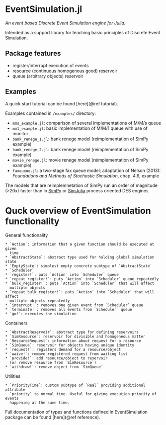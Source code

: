 # EventSimulation.jl

*An event based Discrete Event Simulation engine for Julia.*

Intended as a support library for teaching basic principles of Discrete Event Simulation.

## Package features

* register/interrupt execution of events
* resource (continuous homogenous good) reservoir
* queue (arbitrary objects) reservoir

## Examples

A quick start tutorial can be found [here](@ref tutorial).

Examples contained in `/examples/` directory:
* `mms_example.jl`: comparison of several implementations of M/M/s queue
* `mm1_example.jl`: basic implementation of M/M/1 queue with use of monitor
* `bank_renege_1.jl`: bank renege model (reimplementation of SimPy example)
* `bank_renege_2.jl`: bank renege model (reimplementation of SimPy example)
* `movie_renege.jl`: movie renege model (reimplementation of SimPy example)
* `faxqueue.jl`: a two-stage fax queue model;
  adaptation of Nelson (2013): *Foundations and Methods of Stochastic Simulation*,
  chap. 4.6, example

The models that are reimplemnetation of SimPy run an order of magnitude (>20x)
faster than in [SimPy](https://bitbucket.org/simpy/simpy/) or
[SimJulia](https://github.com/BenLauwens/SimJulia.jl)
process oriented DES engines.

# Quck overview of EventSimulation functionality

General functionality

    * `Action`: information that a given function should be executed at given
      time
    * `AbstractState`: abstract type used for holding global simulation state
    * `EmptyState`: simplest empty concrete subtype of `AbstractState`
    * `Scheduler`
    * `register!`: puts `Action` into `Scheduler` queue
    * `repeat_register!`: puts `Action` into `Scheduler` queue repeatedly
    * `bulk_register!`: puts `Action` into `Scheduler` that will affect
      multiple objects
    * `repeat_bulk_register!`: puts `Action` into `Scheduler` that will affect
      multiple objects repeatedly
    * `interrupt!`: removes one given event from `Scheduler` queue
    * `terminate!`: removes all events from `Scheduler` queue
    * `go!`: executes the simulation

Containers

    * `AbstractReservoir`: abstract type for defining reservoirs
    * `SimResource`: reservoir for divisible and homogeneous matter
    * `ResourceRequest`: information about request for a resource
    * `SimQueue`: reservoir for objects having unique identity
    * `request!`: registers demand for a resource/object
    * `waive!`: remove registered request from waiting list
    * `provide!`: add resource/object to reservoir
      (or remove resource from `SimResource`)
    * `withdraw!`: remove object from `SimQueue`

Utilities

    * `PriorityTime`: custom subtype of `Real` providing additional attribute
      `priority` to normal time. Useful for giving execution priority of events
      happening at the same time.

Full documentation of types and functions defined in EventSimulation package
can be found [here](@ref reference).
